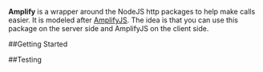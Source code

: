 **Amplify** is a wrapper around the NodeJS http packages to help make calls easier.  It is modeled after [AmplifyJS](http://amplifyjs.com/).  The idea is that you can use this package on the server side and AmplifyJS on the client side.

##Getting Started

##Testing
